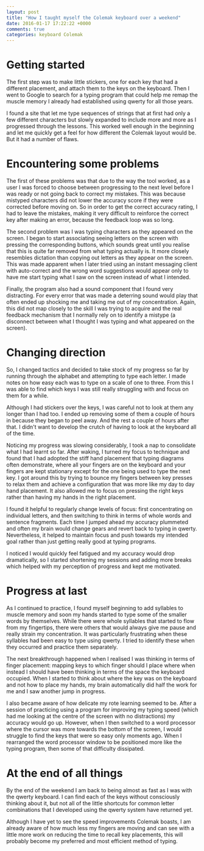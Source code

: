 ```yaml
---
layout: post
title: "How I taught myself the Colemak keyboard over a weekend"
date: 2016-01-17 17:22:22 +0000
comments: true
categories: keyboard Colemak
---
```


# Getting started

The first step was to make little stickers, one for each key that had a different placement, and attach them to the keys on the keyboard. Then I went to Google to search for a typing program that could help me remap the muscle memory I already had established using qwerty for all those years.
<!--more-->
I found a site that let me type sequences of strings that at first had only a few different characters but slowly expanded to include more and more as I progressed through the lessons. This worked well enough in the beginning and let me quickly get a feel for how different the Colemak layout would be. But it had a number of flaws.

# Encountering some problems

The first of these problems was that due to the way the tool worked, as a user I was forced to choose between progressing to the next level before I was ready or not going back to correct my mistakes. This was because mistyped characters did not lower the accuracy score if they were corrected before moving on. So in order to get the correct accuracy rating, I had to leave the mistakes, making it very difficult to reinforce the correct key after making an error, because the feedback loop was so long.

The second problem was I was typing characters as they appeared on the screen. I began to start associating seeing letters on the screen with pressing the corresponding buttons, which sounds great until you realise that this is quite far removed from what typing actually is. It more closely resembles dictation than copying out letters as they appear on the screen. This was made apparent when I later tried using an instant messaging client with auto-correct and the wrong word suggestions would appear only to have me start typing what I saw on the screen instead of what I intended.

Finally, the program also had a sound component that I found very distracting. For every error that was made a deterring sound would play that often ended up shocking me and taking me out of my concentration. Again, this did not map closely to the skill I was trying to acquire and the real feedback mechanism that I normally rely on to identify a mistype (a disconnect between what I thought I was typing and what appeared on the screen).

# Changing direction

So, I changed tactics and decided to take stock of my progress so far by running through the alphabet and attempting to type each letter. I made notes on how easy each was to type on a scale of one to three. From this I was able to find which keys I was still really struggling with and focus on them for a while.

Although I had stickers over the keys, I was careful not to look at them any longer than I had too. I ended up removing some of them a couple of hours in because they began to peel away. And the rest a couple of hours after that. I didn't want to develop the crutch of having to look at the keyboard all of the time.

Noticing my progress was slowing considerably, I took a nap to consolidate what I had learnt so far. After waking, I turned my focus to technique and found that I had adopted the stiff hand placement that typing diagrams often demonstrate, where all your fingers are on the keyboard and your fingers are kept stationary except for the one being used to type the next key. I got around this by trying to bounce my fingers between key presses to relax them and achieve a configuration that was more like my day to day hand placement. It also allowed me to focus on pressing the right keys rather than having my hands in the right placement.

I found it helpful to regularly change levels of focus: first concentrating on individual letters, and then switching to think in terms of whole words and sentence fragments. Each time I jumped ahead my accuracy plummeted and often my brain would change gears and revert back to typing in qwerty. Nevertheless, it helped to maintain focus and push towards my intended goal rather than just getting really good at typing programs.

I noticed I would quickly feel fatigued and my accuracy would drop dramatically, so I started shortening my sessions and adding more breaks which helped with my perception of progress and kept me motivated.

# Progress at last

As I continued to practice, I found myself beginning to add syllables to muscle memory and soon my hands started to type some of the smaller words by themselves. While there were whole syllables that started to flow from my fingertips, there were others that would always give me pause and really strain my concentration. It was particularly frustrating when these syllables had been easy to type using qwerty. I tried to identify these when they occurred and practice them separately.

The next breakthrough happened when I realised I was thinking in terms of finger placement: mapping keys to which finger should I place where when instead I should have been thinking in terms of the space the keyboard occupied. When I started to think about where the key was on the keyboard and not how to place my hands, my brain automatically did half the work for me and I saw another jump in progress.

I also became aware of how delicate my rote learning seemed to be. After a session of practicing using a program for improving my typing speed (which had me looking at the centre of the screen with no distractions) my accuracy would go up. However, when I then switched to a word processor where the cursor was more towards the bottom of the screen, I would struggle to find the keys that were so easy only moments ago. When I rearranged the word processor window to be positioned more like the typing program, then some of that difficulty dissipated.

# At the end of all things

By the end of the weekend I am back to being almost as fast as I was with the qwerty keyboard. I can find each of the keys without consciously thinking about it, but not all of the little shortcuts for common letter combinations that I developed using the qwerty system have returned yet.

Although I have yet to see the speed improvements Colemak boasts, I am already aware of how much less my fingers are moving and can see with a little more work on reducing the time to recall key placements, this will probably become my preferred and most efficient method of typing.  
